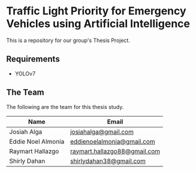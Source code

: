 # Traffic Light Priority for Emergency Vehicles using Artificial Intelligence

This is a repository for our group's Thesis Project.

## Requirements

- YOLOv7

## The Team

The following are the team for this thesis study.

|Name|Email|
|----|-----|
|Josiah Alga|josiahalga@gmail.com|
|Eddie Noel Almonia|eddienoelalmonia@gmail.com|
|Raymart Hallazgo|raymart.hallazgo88@gmail.com|
|Shirly Dahan|shirlydahan38@gmail.com|
